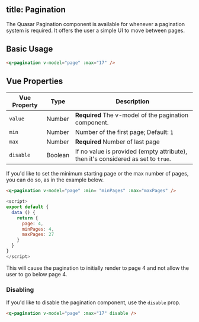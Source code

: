 title: Pagination
---
The Quasar Pagination component is available for whenever a pagination system is required. It offers the user a simple UI to move between pages. 

<input type="hidden" data-fullpage-demo="web-components/pagination">

## Basic Usage

``` html
<q-pagination v-model="page" :max="17" />
```

## Vue Properties
| Vue Property | Type | Description |
| --- | --- | --- |
| `value` | Number  | **Required** The v-model of the pagination component. |
| `min` | Number | Number of the first page; Default: `1` |
| `max` | Number | **Required** Number of last page |
| `disable` | Boolean | If no value is provided (empty attribute), then it's considered as set to `true`. |

If you'd like to set the minimum starting page or the max number of pages, you can do so, as in the example below.

``` html
<q-pagination v-model="page" :min= "minPages" :max="maxPages" />
```
```javascript
<script>
export default {
  data () {
    return {
      page: 4,
      minPages: 4,
      maxPages: 27
    }
  }
}
</script>
```
This will cause the pagination to initially render to page 4 and not allow the user to go below page 4. 

### Disabling

If you'd like to disable the pagination component, use the `disable` prop. 

``` html
<q-pagination v-model="page" :max="17" disable />
```
